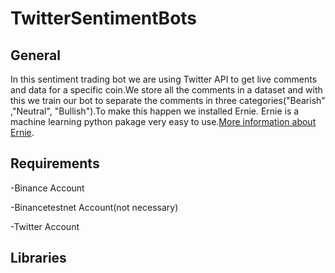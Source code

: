 # TwitterSentimentBots

## General
In this sentiment trading bot we are using Twitter API to get live comments and data for a specific coin.We store all the comments in a dataset and with this we train our bot to   separate the comments in three categories("Bearish" ,"Neutral", "Bullish").To make this happen we installed Ernie. Ernie is a machine learning python pakage very easy to use.[More information about Ernie](https://github.com/labteral/ernie).

## Requirements
-Binance Account

-Binancetestnet Account(not necessary)

-Twitter Account
 
 ## Libraries 
